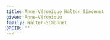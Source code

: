 ```yaml
---
title: Anne-Véronique Walter-Simonnet
given: Anne-Véronique
family: Walter-Simonnet
ORCID: ''
---
```

